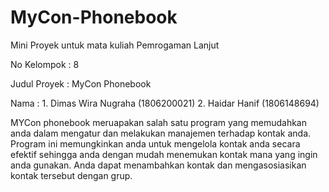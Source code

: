 # MyCon-Phonebook
Mini Proyek untuk mata kuliah Pemrogaman Lanjut

No Kelompok : 8

Judul Proyek : MyCon Phonebook

Nama : 1. Dimas Wira Nugraha (1806200021)
       2. Haidar Hanif (1806148694)

MYCon phonebook meruapakan salah satu program yang memudahkan anda dalam mengatur dan melakukan manajemen terhadap kontak anda. Program ini memungkinkan anda untuk mengelola kontak anda secara efektif sehingga anda dengan mudah menemukan kontak mana yang ingin anda gunakan. Anda dapat menambahkan kontak dan mengasosiasikan kontak tersebut dengan grup.

